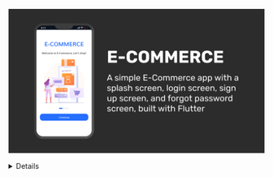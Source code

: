 ![](flyer.png)
<details>Credits to [this cool repo](https://github.com/abuanwar072/E-commerce-Complete-Flutter-UI/tree/cb439a3e6712a6149e532aa077ab2aa48a613933) for everything</details>